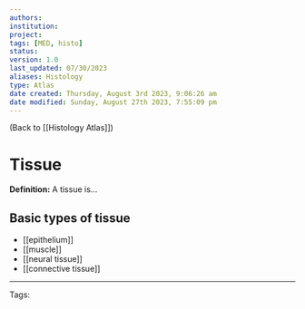```yaml
---
authors: 
institution: 
project: 
tags: [MED, histo]
status: 
version: 1.0
last_updated: 07/30/2023
aliases: Histology
type: Atlas
date created: Thursday, August 3rd 2023, 9:06:26 am
date modified: Sunday, August 27th 2023, 7:55:09 pm
---
```


(Back to [[Histology Atlas]])

# Tissue

**Definition:** A tissue is...

## Basic types of tissue
- [[epithelium]]
- [[muscle]]
- [[neural tissue]]
- [[connective tissue]]

---
Tags: